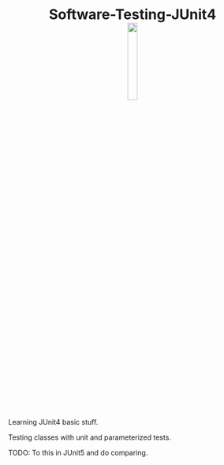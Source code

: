 <h1 align = "center">
  Software-Testing-JUnit4
  <br/>
  <img src = "https://avatars.githubusercontent.com/u/874086?s=280&v=4" width = "20%"/>
</h1>

Learning JUnit4 basic stuff.

Testing classes with unit and parameterized tests.

TODO: To this in JUnit5 and do comparing.
